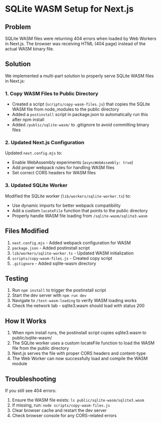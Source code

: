 # SQLite WASM Setup for Next.js

## Problem
SQLite WASM files were returning 404 errors when loaded by Web Workers in Next.js. The browser was receiving HTML (404 page) instead of the actual WASM binary file.

## Solution
We implemented a multi-part solution to properly serve SQLite WASM files in Next.js:

### 1. Copy WASM Files to Public Directory
- Created a script (`scripts/copy-wasm-files.js`) that copies the SQLite WASM file from node_modules to the public directory
- Added a `postinstall` script in package.json to automatically run this after npm install
- Added `/public/sqlite-wasm/` to .gitignore to avoid committing binary files

### 2. Updated Next.js Configuration
Updated `next.config.mjs` to:
- Enable WebAssembly experiments (`asyncWebAssembly: true`)
- Add proper webpack rules for handling WASM files
- Set correct CORS headers for WASM files

### 3. Updated SQLite Worker
Modified the SQLite worker (`lib/workers/sqlite-worker.ts`) to:
- Use dynamic imports for better webpack compatibility
- Add a custom `locateFile` function that points to the public directory
- Properly handle WASM file loading from `/sqlite-wasm/sqlite3.wasm`

## Files Modified
1. `next.config.mjs` - Added webpack configuration for WASM
2. `package.json` - Added postinstall script
3. `lib/workers/sqlite-worker.ts` - Updated WASM initialization
4. `scripts/copy-wasm-files.js` - Created copy script
5. `.gitignore` - Added sqlite-wasm directory

## Testing
1. Run `npm install` to trigger the postinstall script
2. Start the dev server with `npm run dev`
3. Navigate to `/test-wasm-loading` to verify WASM loading works
4. Check the network tab - sqlite3.wasm should load with status 200

## How It Works
1. When npm install runs, the postinstall script copies sqlite3.wasm to public/sqlite-wasm/
2. The SQLite worker uses a custom locateFile function to load the WASM file from the public directory
3. Next.js serves the file with proper CORS headers and content-type
4. The Web Worker can now successfully load and compile the WASM module

## Troubleshooting
If you still see 404 errors:
1. Ensure the WASM file exists: `ls public/sqlite-wasm/sqlite3.wasm`
2. If missing, run: `node scripts/copy-wasm-files.js`
3. Clear browser cache and restart the dev server
4. Check browser console for any CORS-related errors